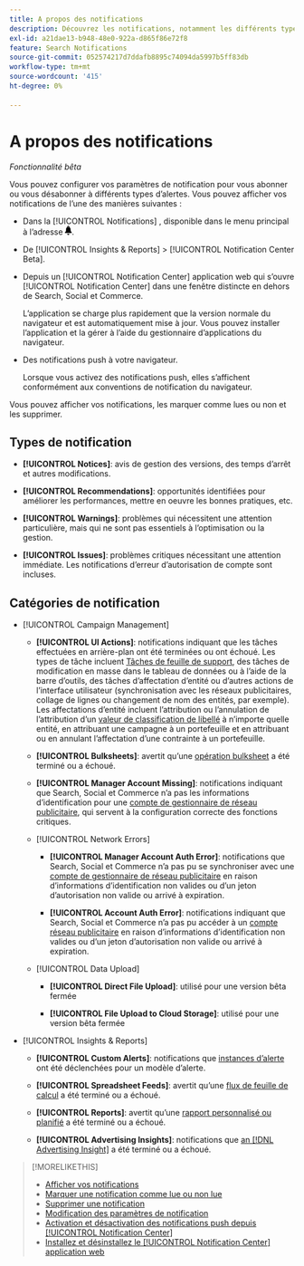 ```yaml
---
title: A propos des notifications
description: Découvrez les notifications, notamment les différents types et catégories.
exl-id: a21dae13-b948-48e0-922a-d865f86e72f8
feature: Search Notifications
source-git-commit: 052574217d7ddafb8895c74094da5997b5ff83db
workflow-type: tm+mt
source-wordcount: '415'
ht-degree: 0%

---
```


# A propos des notifications

*Fonctionnalité bêta*

Vous pouvez configurer vos paramètres de notification pour vous abonner ou vous désabonner à différents types d’alertes. Vous pouvez afficher vos notifications de l’une des manières suivantes :

* Dans la [!UICONTROL Notifications] , disponible dans le menu principal à l’adresse ![Notifications](/help/search-social-commerce/assets/notifications-panel.png "Notifications").

* De [!UICONTROL Insights & Reports] > [!UICONTROL Notification Center Beta].

* Depuis un [!UICONTROL Notification Center] application web qui s’ouvre [!UICONTROL Notification Center] dans une fenêtre distincte en dehors de Search, Social et Commerce.

  L’application se charge plus rapidement que la version normale du navigateur et est automatiquement mise à jour. Vous pouvez installer l’application et la gérer à l’aide du gestionnaire d’applications du navigateur.

* Des notifications push à votre navigateur.

  Lorsque vous activez des notifications push, elles s’affichent conformément aux conventions de notification du navigateur.

Vous pouvez afficher vos notifications, les marquer comme lues ou non et les supprimer.

## Types de notification

* **[!UICONTROL Notices]**: avis de gestion des versions, des temps d’arrêt et autres modifications.

* **[!UICONTROL Recommendations]**: opportunités identifiées pour améliorer les performances, mettre en oeuvre les bonnes pratiques, etc.

* **[!UICONTROL Warnings]**: problèmes qui nécessitent une attention particulière, mais qui ne sont pas essentiels à l’optimisation ou la gestion.

* **[!UICONTROL Issues]**: problèmes critiques nécessitant une attention immédiate. Les notifications d’erreur d’autorisation de compte sont incluses.

## Catégories de notification

* [!UICONTROL Campaign Management]

   * **[!UICONTROL UI Actions]**: notifications indiquant que les tâches effectuées en arrière-plan ont été terminées ou ont échoué. Les types de tâche incluent [Tâches de feuille de support](/help/search-social-commerce/campaign-management/bulksheets/bulksheet-about.md), des tâches de modification en masse dans le tableau de données ou à l’aide de la barre d’outils, des tâches d’affectation d’entité ou d’autres actions de l’interface utilisateur (synchronisation avec les réseaux publicitaires, collage de lignes ou changement de nom des entités, par exemple). Les affectations d’entité incluent l’attribution ou l’annulation de l’attribution d’un [valeur de classification de libellé](/help/search-social-commerce/campaign-management/label-classifications/classification-about.md) à n’importe quelle entité, en attribuant une campagne à un portefeuille et en attribuant ou en annulant l’affectation d’une contrainte à un portefeuille.<!--Link "constraint" to constraint-about.md if that file is ever public -->

   * **[!UICONTROL Bulksheets]**: avertit qu’une [opération bulksheet](/help/search-social-commerce/campaign-management/bulksheets/bulksheet-about.md) a été terminé ou a échoué.

   * **[!UICONTROL Manager Account Missing]**: notifications indiquant que Search, Social et Commerce n’a pas les informations d’identification pour une [compte de gestionnaire de réseau publicitaire](/help/search-social-commerce/admin/manager-accounts.md), qui servent à la configuration correcte des fonctions critiques.

  <!--
  * [!UICONTROL Setup Errors]
  
    * **[!UICONTROL Adobe Analytics Tracking Setup Error]**: : Notifications that the [!UICONTROL Landing Page Suffix] value is incorrect, missing, or contains an incorrect s_kwcid template; or it's overridden at a lower level by an incorrect value.
    
    * **[!UICONTROL Manager Account Missing]**: Notifications that Search, Social, & Commerce is missing the credentials for an [ad network manager account](/help/search-social-commerce/admin/manager-accounts.md), which are for the correct setup of critical functions.
  -->

   * [!UICONTROL Network Errors]

      * **[!UICONTROL Manager Account Auth Error]**: notifications que Search, Social et Commerce n’a pas pu se synchroniser avec une [compte de gestionnaire de réseau publicitaire](/help/search-social-commerce/admin/manager-accounts.md) en raison d’informations d’identification non valides ou d’un jeton d’autorisation non valide ou arrivé à expiration.

      * **[!UICONTROL Account Auth Error]**: notifications indiquant que Search, Social et Commerce n’a pas pu accéder à un [compte réseau publicitaire](/help/search-social-commerce/campaign-management/accounts/ad-network-account-about.md) en raison d’informations d’identification non valides ou d’un jeton d’autorisation non valide ou arrivé à expiration.

   * [!UICONTROL Data Upload]

      * **[!UICONTROL Direct File Upload]**: utilisé pour une version bêta fermée

      * **[!UICONTROL File Upload to Cloud Storage]**: utilisé pour une version bêta fermée

<!--
* [!UICONTROL Optimization]
-->

* [!UICONTROL Insights & Reports]

   * **[!UICONTROL Custom Alerts]**: notifications que [instances d’alerte](/help/search-social-commerce/alerts/alert-about.md) ont été déclenchées pour un modèle d’alerte.

   * **[!UICONTROL Spreadsheet Feeds]**: avertit qu’une [flux de feuille de calcul](/help/search-social-commerce/reports/automation/spreadsheet-feeds/spreadsheet-feed-about.md) a été terminé ou a échoué.

   * **[!UICONTROL Reports]**: avertit qu’une [rapport personnalisé ou planifié](/help/search-social-commerce/reports/report-about.md) a été terminé ou a échoué.

   * **[!UICONTROL Advertising Insights]**: notifications que [an [!DNL Advertising Insight]](/help/search-social-commerce/advertising-insights/insight-about.md) a été terminé ou a échoué.

<!--
* [!UICONTROL System]
-->

>[!MORELIKETHIS]
>
>* [Afficher vos notifications](notification-view.md)
>* [Marquer une notification comme lue ou non lue](notification-mark-read-unread.md)
>* [Supprimer une notification](notification-delete.md)
>* [Modification des paramètres de notification](notification-edit.md)
>* [Activation et désactivation des notifications push depuis [!UICONTROL Notification Center]](notifications-push-enable-disable.md)
>* [Installez et désinstallez le [!UICONTROL Notification Center] application web](notification-app-install-uninstall.md)
